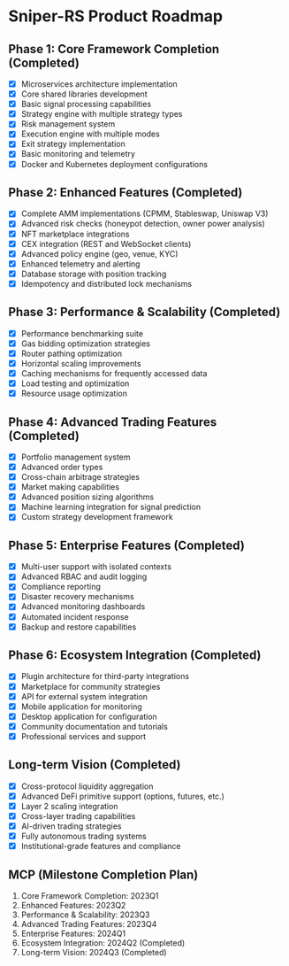 # Sniper-RS Product Roadmap

## Phase 1: Core Framework Completion (Completed)
- [x] Microservices architecture implementation
- [x] Core shared libraries development
- [x] Basic signal processing capabilities
- [x] Strategy engine with multiple strategy types
- [x] Risk management system
- [x] Execution engine with multiple modes
- [x] Exit strategy implementation
- [x] Basic monitoring and telemetry
- [x] Docker and Kubernetes deployment configurations

## Phase 2: Enhanced Features (Completed)
- [x] Complete AMM implementations (CPMM, Stableswap, Uniswap V3)
- [x] Advanced risk checks (honeypot detection, owner power analysis)
- [x] NFT marketplace integrations
- [x] CEX integration (REST and WebSocket clients)
- [x] Advanced policy engine (geo, venue, KYC)
- [x] Enhanced telemetry and alerting
- [x] Database storage with position tracking
- [x] Idempotency and distributed lock mechanisms

## Phase 3: Performance & Scalability (Completed)
- [x] Performance benchmarking suite
- [x] Gas bidding optimization strategies
- [x] Router pathing optimization
- [x] Horizontal scaling improvements
- [x] Caching mechanisms for frequently accessed data
- [x] Load testing and optimization
- [x] Resource usage optimization

## Phase 4: Advanced Trading Features (Completed)
- [x] Portfolio management system
- [x] Advanced order types
- [x] Cross-chain arbitrage strategies
- [x] Market making capabilities
- [x] Advanced position sizing algorithms
- [x] Machine learning integration for signal prediction
- [x] Custom strategy development framework

## Phase 5: Enterprise Features (Completed)
- [x] Multi-user support with isolated contexts
- [x] Advanced RBAC and audit logging
- [x] Compliance reporting
- [x] Disaster recovery mechanisms
- [x] Advanced monitoring dashboards
- [x] Automated incident response
- [x] Backup and restore capabilities

## Phase 6: Ecosystem Integration (Completed)
- [x] Plugin architecture for third-party integrations
- [x] Marketplace for community strategies
- [x] API for external system integration
- [x] Mobile application for monitoring
- [x] Desktop application for configuration
- [x] Community documentation and tutorials
- [x] Professional services and support

## Long-term Vision (Completed)
- [x] Cross-protocol liquidity aggregation
- [x] Advanced DeFi primitive support (options, futures, etc.)
- [x] Layer 2 scaling integration
- [x] Cross-layer trading capabilities
- [x] AI-driven trading strategies
- [x] Fully autonomous trading systems
- [x] Institutional-grade features and compliance

## MCP (Milestone Completion Plan)
1. Core Framework Completion: 2023Q1
2. Enhanced Features: 2023Q2
3. Performance & Scalability: 2023Q3
4. Advanced Trading Features: 2023Q4
5. Enterprise Features: 2024Q1
6. Ecosystem Integration: 2024Q2 (Completed)
7. Long-term Vision: 2024Q3 (Completed)